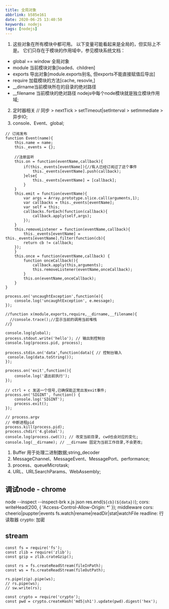 ```yaml
---
title: 全局对象
abbrlink: b585e161
date: 2020-06-25 13:40:50
keywords: nodejs
tags: [nodejs]
---
```


1. 这些对象在所有模块中都可用。 以下变量可能看起来是全局的，但实际上不是。 它们只存在于模块的作用域中，参见模块系统文档：

 * global == window 全局对象
 * module 当前模块对象[loaded、children]
 * exports 导出对象[module.exports别名, 但exports不能直接赋值后导出]
 * require 加载模块的方法[cache, resovle,]
 * __dirname当前模块所在的目录的绝对路径
 * __filename 当前模块的绝对路径
nodejs中每个node模块就是独立模块作用域; 
2. 定时器相关 // 同步 > nextTick > setTimeout|setInterval > setImmediate > 异步IO;
3. console、Event、global;
```nodejs
// 订阅发布
function Event(name){
    this.name = name;
    this._events = {};

    //注册监听
    this.on = function(eventName,callback){
        if(this._events[eventName]){//有人已经订阅过了这个事件
            this._events[eventName].push(callback);
        }else{
            this._events[eventName] = [callback];
        }
    }
    this.emit = function(eventName){
        var args = Array.prototype.slice.call(arguments,1);
        var callbacks = this._events[eventName];
        var self = this;
        callbacks.forEach(function(callback){
            callback.apply(self,args);
        });
    }
    this.removeListener = function(eventName,callback){
        this._events[eventName] = this._events[eventName].filter(function(cb){
        return cb != callback;
    });
    }
    this.once = function(eventName,callback) {
        function onceCallback(){
            callback.apply(this,arguments);
            this.removeListener(eventName,onceCallback);
        }
        this.on(eventName,onceCallback);
    }
}
```

```nodejs
process.on('uncaughtException',function(e){
    console.log('uncaughtException', e.message);
});

//function x(module,exports,require,__dirname,__filename){
  //console.trace();//显示当前的调用当前堆栈
//}

console.log(global);
process.stdout.write('hello'); // 输出到控制台
console.log(process.pid, process);

process.stdin.on('data',function(data){ // 控制台输入
 console.log(data.toString());
});

process.on('exit',function(){
    console.log('退出前执行');
});

// ctrl + c 发送一个信号,已确保能正常出发exit事件;
process.on('SIGINT', function() {
    console.log('SIGINT');
    process.exit();
});

// process.argv
// 中断进程pid
process.kill(process.pid);
process.chdir('4.global');
console.log(process.cwd()); // 改变当前目录, cwd也会对应的变化;
console.log(__dirname); // __dirname 固定为当前工作目录,不会更改;
```

1. Buffer 用于处理二进制数据;string_decoder
2. MessageChannel、MessageEvent、MessagePort、performance;
3. process、queueMicrotask;
4. URL、URLSearchParams、WebAssembly;

## 调试node - chrome
node --inspect --inspect-brk x.js
json res.end(`${cb}(${data})`);
cors: writeHead(200, {
    'Access-Control-Allow-Origin: *'
});
middleware cors: 
cheerio|puppter|events
fs.watch|rename|readDir|stat|watchFile
readline: 行读取器
crypto: 加密

## stream
```nodejs
const fs = require('fs');
const zlib = require('zlib');
const gzip = zlib.crateGzip();

const rs = fs.createReadStream(fileInPath);
const ws = fs.createReadStream(fileOutPath);

rs.pipe(zip).pipe(ws);
// rs.pipe(ws);
// sw.write(rs);
```

```nodejs
const crypto = require('crypto');
const pwd = crypto.createHash('md5|sh1').update(pwd).digest('hex');

```
